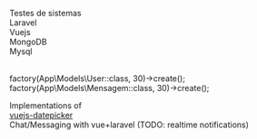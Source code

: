 Testes de sistemas
<BR>
Laravel
<BR>
Vuejs
<BR>
MongoDB
<BR>
Mysql

<BR>
factory(App\Models\User::class, 30)->create();
factory(App\Models\Mensagem::class, 30)->create();
<BR>

Implementations of <BR>
<a href="https://github.com/charliekassel/vuejs-datepicker">vuejs-datepicker</a>
<br>
Chat/Messaging with vue+laravel (TODO: realtime notifications)

